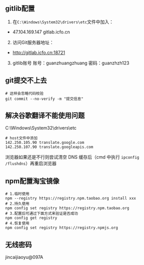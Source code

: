 ## gitlib配置
1. 在`C:\Windows\System32\drivers\etc`文件中加入：
  - 47.104.169.147  gitlab.icfo.cn

2. 访问Git服务器地址：
  - http://gitlab.icfo.cn:18721

3. gitlib账号
账号：guanzhuangzhuang
密码：guanzhzh123

## git提交不上去
```shell
# 这样会忽略代码校验
git commit --no-verify -m "提交信息" 
```

## 解决谷歌翻译不能使用问题
C:\Windows\System32\drivers\etc
```shell
# host文件中添加
142.250.105.90 translate.google.com
142.250.107.90 translate.googleapis.com
```
浏览器如果还是不行则尝试清空 DNS 缓存后（cmd 中执行 `ipconfig /flushdns`）再重启浏览器

## npm配置淘宝镜像
```shell
# 1.临时使用
npm --registry https://registry.npm.taobao.org install xxx
# 2.持久使用
npm config set registry https://registry.npm.taobao.org
# 3.配置后可通过下面方式来验证是否成功
npm config get registry
# 4.恢复使用
npm config set registry https://registry.npmjs.org
```

## 无线密码
jincaijiaoyu@097A
